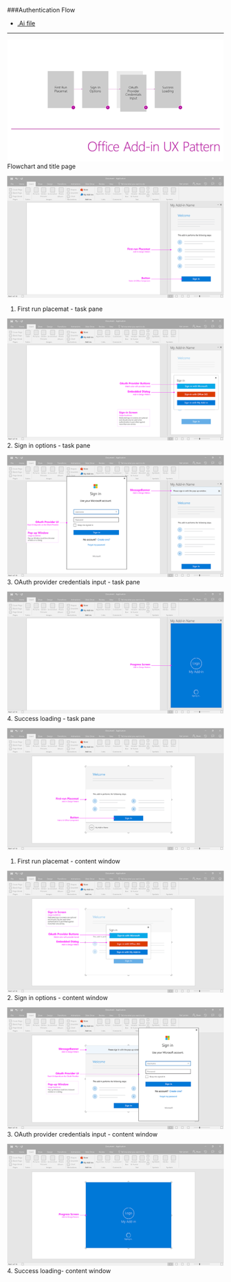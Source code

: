###Authentication Flow
* [.Ai file](https://github.com/OfficeDev/Office-Add-in-UX-Design-Patterns/blob/master/Patterns/Source%20Files/Authentication_Flow.ai?raw=true)

***
![Authentication Flow - Flowchart](Assets/Authentication_Flow/Authentication_Flow_Title%20Page.png)
Flowchart and title page

![Authentication Flow - First run placemat - task pane](Assets/Authentication_Flow/Authentication_Flow_Desktop%20Task%20Pane%20Callouts.png)
1. First run placemat - task pane


![Authentication Flow - Sign in options - task pane](Assets/Authentication_Flow/Authentication_Flow_Desktop%20Task%20Pane.png)
2. Sign in options - task pane


![Authentication Flow - OAuth Privder Credentials Input - task pane](Assets/Authentication_Flow/Authentication_Flow_Desktop%20Task%20Pane%20copy.png)
3. OAuth provider credentials input - task pane 


![Authentication Flow - Success loading - task pane](Assets/Authentication_Flow/Authentication_Flow_Desktop%20Task%20Pane%20copy%202.png)
4. Success loading - task pane


![Authentication Flow - Composition for desktop content window](Assets/Authentication_Flow/Authentication_Flow_Desktop%20Content%20Window%20Callouts.png)
1. First run placemat - content window


![Authentication Flow - Composition for iPad content window](Assets/Authentication_Flow/Authentication_Flow_Desktop%20Content%20Window.png)
2. Sign in options - content window


![Authentication Flow - Composition for iPad content window](Assets/Authentication_Flow/Authentication_Flow_Desktop%20Content%20Window%20copy.png)
3. OAuth provider credentials input - content window

![Authentication Flow - Composition for iPad content window](Assets/Authentication_Flow/Authentication_Flow_Desktop%20Content%20Window%20copy%202.png)
4. Success loading- content window
